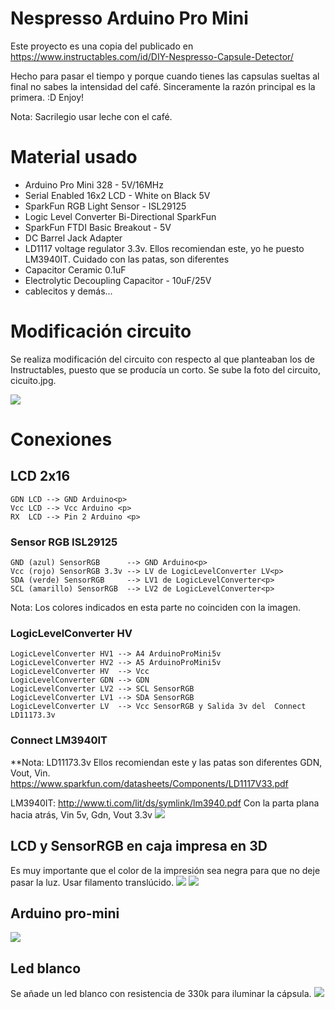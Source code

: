 # Nespresso Arduino Pro Mini
Este proyecto es una copia del publicado en https://www.instructables.com/id/DIY-Nespresso-Capsule-Detector/ <p>
Hecho para pasar el tiempo y porque cuando tienes las capsulas sueltas al final no sabes la intensidad del café. Sinceramente la razón principal es la primera. :D Enjoy! <p>
Nota: Sacrilegio usar leche con el café.

# Material usado 
* Arduino Pro Mini 328 - 5V/16MHz
* Serial Enabled 16x2 LCD - White on Black 5V
* SparkFun RGB Light Sensor - ISL29125
* Logic Level Converter Bi-Directional SparkFun
* SparkFun FTDI Basic Breakout - 5V
* DC Barrel Jack Adapter
* LD1117 voltage regulator 3.3v. Ellos recomiendan este, yo he puesto LM3940IT. Cuidado con las patas, son diferentes
* Capacitor Ceramic 0.1uF
* Electrolytic Decoupling Capacitor - 10uF/25V
* cablecitos y demás...


# Modificación circuito
Se realiza modificación del circuito con respecto al que planteaban los de Instructables, puesto que se producía un corto.
Se sube la foto del circuito, cicuito.jpg.
<p>
<img src="circuito.jpg" />


# Conexiones
## LCD 2x16
    GDN LCD --> GND Arduino<p>
    Vcc LCD --> Vcc Arduino <p>
    RX  LCD --> Pin 2 Arduino <p>

### Sensor RGB ISL29125 
    GND (azul) SensorRGB      --> GND Arduino<p>
    Vcc (rojo) SensorRGB 3.3v --> LV de LogicLevelConverter LV<p>
    SDA (verde) SensorRGB     --> LV1 de LogicLevelConverter<p>
    SCL (amarillo) SensorRGB  --> LV2 de LogicLevelConverter<p>
Nota: Los colores indicados en esta parte no coinciden con la imagen.
### LogicLevelConverter HV
    LogicLevelConverter HV1 --> A4 ArduinoProMini5v
    LogicLevelConverter HV2 --> A5 ArduinoProMini5v
    LogicLevelConverter HV  --> Vcc
    LogicLevelConverter GDN --> GDN
    LogicLevelConverter LV2 --> SCL SensorRGB
    LogicLevelConverter LV1 --> SDA SensorRGB
    LogicLevelConverter LV  --> Vcc SensorRGB y Salida 3v del  Connect LD11173.3v
### Connect LM3940IT
**Nota: LD11173.3v Ellos recomiendan este y las patas son diferentes GDN, Vout, Vin.                https://www.sparkfun.com/datasheets/Components/LD1117V33.pdf

LM3940IT: http://www.ti.com/lit/ds/symlink/lm3940.pdf
    Con la parta plana hacia atrás, Vin 5v, Gdn, Vout 3.3v
    <img src="IMG_0292.jpg" />
    
## LCD y SensorRGB en caja impresa en 3D
Es muy importante que el color de la impresión sea negra para que no deje pasar la luz. Usar filamento translúcido.
<img src="IMG_0287.jpg" />
<img src="IMG_0288.jpg" />

## Arduino pro-mini
<img src="arduino_pro-mini.png" />

## Led blanco
Se añade un led blanco con resistencia de 330k para iluminar la cápsula.
<img src="imagenesComponentes/led.jpg" />
